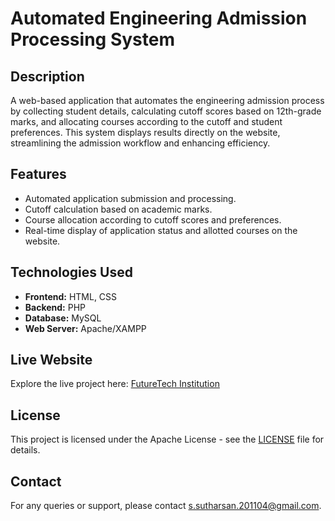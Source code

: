 # Automated Engineering Admission Processing System

## Description
A web-based application that automates the engineering admission process by collecting student details, calculating cutoff scores based on 12th-grade marks, and allocating courses according to the cutoff and student preferences. This system displays results directly on the website, streamlining the admission workflow and enhancing efficiency.

## Features
- Automated application submission and processing.
- Cutoff calculation based on academic marks.
- Course allocation according to cutoff scores and preferences.
- Real-time display of application status and allotted courses on the website.

## Technologies Used
- **Frontend:** HTML, CSS
- **Backend:** PHP
- **Database:** MySQL
- **Web Server:** Apache/XAMPP

## Live Website
Explore the live project here: [FutureTech Institution](http://futuretechinstitution.great-site.net/)

## License
This project is licensed under the Apache License - see the [LICENSE](LICENSE) file for details.

## Contact
For any queries or support, please contact [s.sutharsan.201104@gmail.com](mailto:s.sutharsan.201104@gmail.com).
